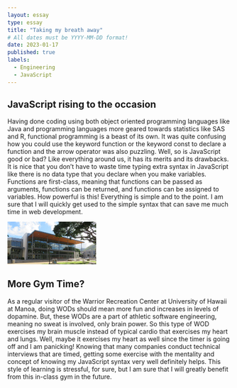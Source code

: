 ```yaml
---
layout: essay
type: essay
title: "Taking my breath away"
# All dates must be YYYY-MM-DD format!
date: 2023-01-17
published: true
labels:
  - Engineering
  - JavaScript
---
```

## JavaScript rising to the occasion

Having done coding using both object oriented programming languages like Java and programming languages more geared towards statistics like SAS and R, functional programming is a beast of its own. It was quite confusing how you could use the keyword function or the keyword const to declare a function and the arrow operator was also puzzling. Well, so is JavaScript good or bad? Like everything around us, it has its merits and its drawbacks. It is nice that you don’t have to waste time typing extra syntax in JavaScript like there is no data type that you declare when you make variables. Functions are first-class, meaning that functions can be passed as arguments, functions can be returned, and functions can be assigned to variables. How powerful is this! Everything is simple and to the point. I am sure that I will quickly get used to the simple syntax that can save me much time in web development. 

<img width="200px" class="rounded float-start pe-4" src="../img/wrc_uhm.jpg">

## More Gym Time? 

As a regular visitor of the Warrior Recreation Center at University of Hawaii at Manoa, doing WODs should mean more fun and increases in levels of dopamine. But, these WODs are a part of athletic software engineering, meaning no sweat is involved, only brain power. So this type of WOD exercises my brain muscle instead of typical cardio that exercises my heart and lungs. Well, maybe it exercises my heart as well since the timer is going off and I am panicking! Knowing that many companies conduct technical interviews that are timed, getting some exercise with the mentality and concept of knowing my JavaScript syntax very well definitely helps. This style of learning is stressful, for sure, but I am sure that I will greatly benefit from this in-class gym in the future. 
